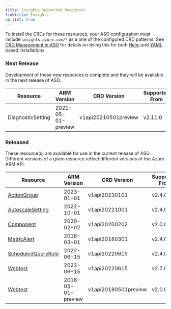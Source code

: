 ```yaml
---
title: Insights Supported Resources
linktitle: Insights
no_list: true
---
```

To install the CRDs for these resources, your ASO configuration must include `insights.azure.com/*` as a one of the configured CRD patterns. See [CRD Management in ASO](https://azure.github.io/azure-service-operator/guide/crd-management/) for details on doing this for both [Helm](https://azure.github.io/azure-service-operator/guide/crd-management/#helm) and [YAML](https://azure.github.io/azure-service-operator/guide/crd-management/#yaml) based installations.

### Next Release

Development of these new resources is complete and they will be available in the next release of ASO.

| Resource          | ARM Version        | CRD Version          | Supported From | Sample                                                                                                                                  |
|-------------------|--------------------|----------------------|----------------|-----------------------------------------------------------------------------------------------------------------------------------------|
| DiagnosticSetting | 2021-05-01-preview | v1api20210501preview | v2.11.0        | [View](https://github.com/Azure/azure-service-operator/tree/main/v2/samples/insights/v1api/v1api20210501preview_diagnosticsetting.yaml) |

### Released

These resource(s) are available for use in the current release of ASO. Different versions of a given resource reflect different versions of the Azure ARM API.

| Resource                                                                                                                                                   | ARM Version        | CRD Version          | Supported From | Sample                                                                                                                            |
|------------------------------------------------------------------------------------------------------------------------------------------------------------|--------------------|----------------------|----------------|-----------------------------------------------------------------------------------------------------------------------------------|
| [ActionGroup](https://azure.github.io/azure-service-operator/reference/insights/v1api20230101/#insights.azure.com/v1api20230101.ActionGroup)               | 2023-01-01         | v1api20230101        | v2.4.0         | [View](https://github.com/Azure/azure-service-operator/tree/main/v2/samples/insights/v1api/v1api20230101_actiongroup.yaml)        |
| [AutoscaleSetting](https://azure.github.io/azure-service-operator/reference/insights/v1api20221001/#insights.azure.com/v1api20221001.AutoscaleSetting)     | 2022-10-01         | v1api20221001        | v2.4.0         | [View](https://github.com/Azure/azure-service-operator/tree/main/v2/samples/insights/v1api/v1api20221001_autoscalesetting.yaml)   |
| [Component](https://azure.github.io/azure-service-operator/reference/insights/v1api20200202/#insights.azure.com/v1api20200202.Component)                   | 2020-02-02         | v1api20200202        | v2.0.0         | [View](https://github.com/Azure/azure-service-operator/tree/main/v2/samples/insights/v1api/v1api20200202_component.yaml)          |
| [MetricAlert](https://azure.github.io/azure-service-operator/reference/insights/v1api20180301/#insights.azure.com/v1api20180301.MetricAlert)               | 2018-03-01         | v1api20180301        | v2.4.0         | [View](https://github.com/Azure/azure-service-operator/tree/main/v2/samples/insights/v1api/v1api20180301_metricalert.yaml)        |
| [ScheduledQueryRule](https://azure.github.io/azure-service-operator/reference/insights/v1api20220615/#insights.azure.com/v1api20220615.ScheduledQueryRule) | 2022-06-15         | v1api20220615        | v2.4.0         | [View](https://github.com/Azure/azure-service-operator/tree/main/v2/samples/insights/v1api/v1api20220615_scheduledqueryrule.yaml) |
| [Webtest](https://azure.github.io/azure-service-operator/reference/insights/v1api20220615/#insights.azure.com/v1api20220615.Webtest)                       | 2022-06-15         | v1api20220615        | v2.7.0         | [View](https://github.com/Azure/azure-service-operator/tree/main/v2/samples/insights/v1api/v1api20220615_webtest.yaml)            |
| [Webtest](https://azure.github.io/azure-service-operator/reference/insights/v1api20180501preview/#insights.azure.com/v1api20180501preview.Webtest)         | 2018-05-01-preview | v1api20180501preview | v2.0.0         | [View](https://github.com/Azure/azure-service-operator/tree/main/v2/samples/insights/v1api/v1api20180501preview_webtest.yaml)     |

